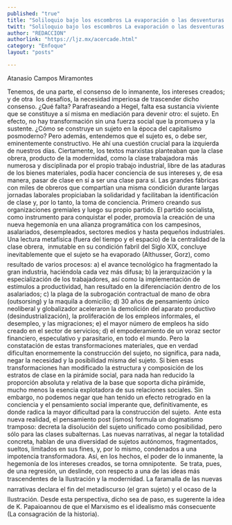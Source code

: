 ```yaml
---
published: "true"
title: "Soliloquio bajo los escombros La evaporación o las desventuras  del sujeto"
twitt: "Soliloquio bajo los escombros La evaporación o las desventuras  del sujeto"
author: "REDACCION"
authorlink: "https://ljz.mx/acercade.html"
category: "Enfoque"
layout: "posts"

---
```



  Atanasio Campos Miramontes



  Tenemos, de una parte, el consenso de lo inmanente, los intereses creados; y de otra  los desafíos, la necesidad imperiosa de trascender dicho consenso. ¿Qué falta? Parafraseando a Hegel, falta esa sustancia viviente que se constituye a sí misma en mediación para devenir otro: el sujeto. En efecto, no hay transformación sin una fuerza social que la promueva y la sustente. ¿Cómo se construye un sujeto en la época del capitalismo posmoderno? Pero además, entendemos que el sujeto es, o debe ser, eminentemente constructivo. He ahí una cuestión crucial para la izquierda de nuestros días. Ciertamente, los textos marxistas planteaban que la clase obrera, producto de la modernidad, como la clase trabajadora más numerosa y disciplinada por el propio trabajo industrial, libre de las ataduras de los bienes materiales, podía hacer conciencia de sus intereses y, de esa manera, pasar de clase en sí a ser una clase para sí. Las grandes fábricas con miles de obreros que compartían una misma condición durante largas jornadas laborales propiciaban la solidaridad y facilitaban la identificación de clase y, por lo tanto, la toma de conciencia. Primero creando sus organizaciones gremiales y luego su propio partido. El partido socialista, como instrumento para conquistar el poder, promovía la creación de una nueva hegemonía en una alianza programática con los campesinos, asalariados, desempleados, sectores medios y hasta pequeños industriales. Una lectura metafísica (fuera del tiempo y el espacio) de la centralidad de la clase obrera,  inmutable en su condición fabril del Siglo XIX, concluye inevitablemente que el sujeto se ha evaporado (Althusser, Gorz), como resultado de varios procesos: a) el avance tecnológico ha fragmentado la gran industria, haciéndola cada vez más difusa; b) la jerarquización y la especialización de los trabajadores, así como la implementación de estímulos a productividad, han resultado en la diferenciación dentro de los asalariados; c) la plaga de la subrogación contractual de mano de obra (outsorsing) y la maquila a domicilio; d) 30 años de pensamiento único neoliberal y globalizador aceleraron la demolición del aparato productivo (desindustrialización), la proliferación de los empleos informales, el desempleo, y las migraciones; e) el mayor número de empleos ha sido creado en el sector de servicios; d) el empoderamiento de un voraz sector financiero, especulativo y parasitario, en todo el mundo. Pero la constatación de estas transformaciones materiales, que en verdad dificultan enormemente la construcción del sujeto, no significa, para nada, negar la necesidad y la posibilidad misma del sujeto. Si bien esas transformaciones han modificado la estructura y composición de los estratos de clase en la pirámide social, para nada han reducido la proporción absoluta y relativa de la base que soporta dicha pirámide, mucho menos la esencia explotadora de sus relaciones sociales. Sin embargo, no podemos negar que han tenido un efecto retrogrado en la conciencia y el pensamiento social imperante que, definitivamente, es donde radica la mayor dificultad para la construcción del sujeto.  Ante esta nueva realidad, el pensamiento post (ismos) formula un dogmatismo tramposo: decreta la disolución del sujeto unificado como posibilidad, pero sólo para las clases subalternas. Las nuevas narrativas, al negar la totalidad concreta, hablan de una diversidad de sujetos autónomos, fragmentados, sueltos, limitados en sus fines, y, por lo mismo, condenados a una impotencia transformadora. Así, en los hechos, el poder de lo inmanente, la hegemonía de los intereses creados, se torna omnipotente.  Se trata, pues, de una regresión, un deslinde, con respecto a una de las ideas más trascendentes de la Ilustración y la modernidad. La faramalla de las nuevas narrativas declara el fin del metadiscurso (el gran sujeto) y el ocaso de la Ilustración. Desde esta perspectiva, dicho sea de paso, es sugerente la idea de K. Papaioannou de que el Marxismo es el idealismo más consecuente (La consagración de la historia).  

